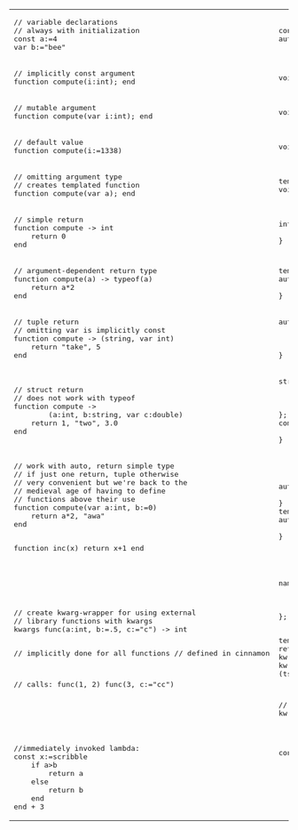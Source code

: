 <table><tr><td><pre>
// variable declarations
// always with initialization
const a:=4
var b:="bee"
</pre>
</td><td>
<pre>
const auto a=4;
auto b="bee";
</pre>
</td></tr><tr><td><pre>
// implicitly const argument
function compute(i:int); end
</pre>
</td><td>
<pre>
void compute(const int i){}
</pre>
</td></tr><tr><td><pre>
// mutable argument
function compute(var i:int); end
</pre>
</td><td>
<pre>
void compute(int i){}
</pre>
</td></tr><tr><td><pre>
// default value
function compute(i:=1338)
</pre>
</td><td>
<pre>
void compute(decltype(1338) i=1338){}
</pre>
</td></tr><tr><td><pre>
// omitting argument type
// creates templated function
function compute(var a); end
</pre>
</td><td>
<pre>
template &lt;typename T0>
void compute(T0 a){}
</pre>
</td></tr><tr><td><pre>
// simple return
function compute -> int
    return 0
end
</pre>
</td><td>
<pre>
int compute(){
    return 0;
}
</pre>
</td></tr><tr><td><pre>
// argument-dependent return type
function compute(a) -> typeof(a)
    return a*2
end
</pre>
</td><td>
<pre>
template &lt;typename T0>
auto compute(T0 a) -> decltype(a){
    return a*2;
}
</pre>
</td></tr><tr><td><pre>
// tuple return
// omitting var is implicitly const
function compute -> (string, var int)
    return "take", 5
end
</pre>
</td><td>
<pre>
auto compute() ->
        std::tuple&lt;std::string, var int>{
    return std::tuple&lt;std::string, var int>
            {"take", 5};
}
</pre>
</td></tr><tr><td><pre>
// struct return
// does not work with typeof
function compute ->
        (a:int, b:string, var c:double)
    return 1, "two", 3.0
end
</pre>
</td><td>
<pre>
struct compute__return{
    const int a;
    const std::string b;
    double c;
};
compute__return compute(){
    return {1, "two", 3.0};
}
</pre>
</td></tr><tr><td><pre>
// work with auto, return simple type
// if just one return, tuple otherwise
// very convenient but we're back to the
// medieval age of having to define
// functions above their use
function compute(var a:int, b:=0)
    return a*2, "awa"
end

function inc(x)
    return x+1
end
</pre>
</td><td>
<pre>
auto compute(int a, decltype(0) b=0){
    return std::make_tuple(a*2, "awa");
}
template &lt;typename T0>
auto inc(T0 x){
    return x+1;
}
</pre>
</td></tr><tr><td><pre>
// create kwarg-wrapper for using external
// library functions with kwargs
kwargs func(a:int, b:=.5, c:="c") -> int

// implicitly done for all functions
// defined in cinnamon

// calls:
func(1, 2)
func(3, c:="cc")
</pre>
</td><td>
<pre>
namespace func__params {
    std::size_t constexpr a = 0;
    std::size_t constexpr b = 1;
    std::size_t constexpr c = 2;
};

template&lt;typename... Ts>
int func__kwargs(Ts&&... ts) {
    return func(
        kw::arg_get&lt;0>(std::forward&lt;Ts>
                (ts)...),
        kw::arg_get&lt;1>(std::forward&lt;Ts>
                (ts)..., kw::arg&lt;1>(.5)),
        kw::arg_get&lt;2>(std::forward&lt;Ts>
                (ts)..., kw::arg&lt;2>("c"))
    );
}

// calls:
func(1, 2)
func__kwargs(3, kw::arg&lt;func__params::c>("cc")
</pre>
</td></tr><tr><td><pre>
//immediately invoked lambda:
const x:=scribble
    if a>b
        return a
    else
        return b
    end
end + 3
</pre>
</td><td>
<pre>
const auto x=[&](){
    if(a>b){
        return a;
    }
    else{
        return b;
    }() + 3;
</pre>
</td></tr></table>
